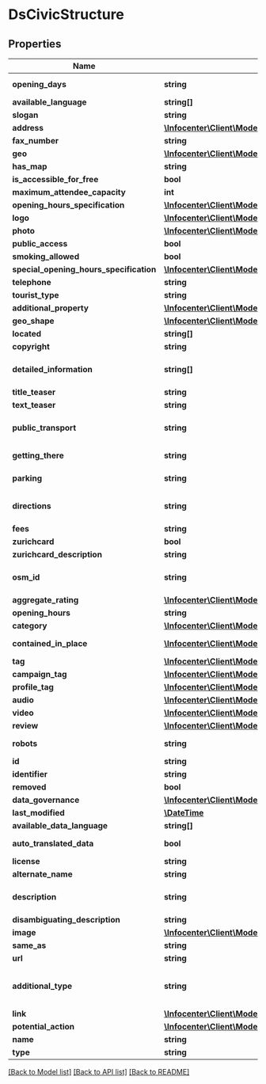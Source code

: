 # DsCivicStructure

## Properties
Name | Type | Description | Notes
------------ | ------------- | ------------- | -------------
**opening_days** | **string** | Contains days only (ZH extension) &#x27;Monday,Wednesday,Thursday,Friday,Saturday,Sunday&#x27; | [optional] 
**available_language** | **string[]** | List of 2-letter-iso-code (en, de, it, ...) | [optional] 
**slogan** | **string** |  | [optional] 
**address** | [**\Infocenter\Client\Model\DsFullAddress**](DsFullAddress.md) |  | [optional] 
**fax_number** | **string** |  | [optional] 
**geo** | [**\Infocenter\Client\Model\DsGeoCoordinates**](DsGeoCoordinates.md) |  | [optional] 
**has_map** | **string** |  | [optional] 
**is_accessible_for_free** | **bool** |  | [optional] 
**maximum_attendee_capacity** | **int** |  | [optional] 
**opening_hours_specification** | [**\Infocenter\Client\Model\DsOpeningHoursSpecification[]**](DsOpeningHoursSpecification.md) |  | [optional] 
**logo** | [**\Infocenter\Client\Model\DsImageObjectSimplex**](DsImageObjectSimplex.md) |  | [optional] 
**photo** | [**\Infocenter\Client\Model\DsImageObjectSimplex[]**](DsImageObjectSimplex.md) |  | [optional] 
**public_access** | **bool** |  | [optional] 
**smoking_allowed** | **bool** |  | [optional] 
**special_opening_hours_specification** | [**\Infocenter\Client\Model\DsOpeningHoursSpecification[]**](DsOpeningHoursSpecification.md) |  | [optional] 
**telephone** | **string** |  | [optional] 
**tourist_type** | **string** |  | [optional] 
**additional_property** | [**\Infocenter\Client\Model\DsPropertyValue[]**](DsPropertyValue.md) |  | [optional] 
**geo_shape** | [**\Infocenter\Client\Model\DsGeoShape**](DsGeoShape.md) |  | [optional] 
**located** | **string[]** | Extension CMS ZH [ &#x27;Indoors&#x27;, &#x27;Outdoors&#x27; ] | [optional] 
**copyright** | **string** | Extension CMS ZH. Multilingual | [optional] 
**detailed_information** | **string[]** | Extension CMS ZH [ &#x27;Centrally located&#x27;, &#x27;Good for breakfast&#x27;, &#x27;Industrial flair&#x27; ]. Multilingual Can contain HTML | [optional] 
**title_teaser** | **string** | Extension CMS ZH. Multilingual | [optional] 
**text_teaser** | **string** | Extension CMS ZH. Multilingual. Can contain HTML | [optional] 
**public_transport** | **string** | Describes how public transport may be used to get to the starting point or get back home from the tour&#x27;s destination. Multilingual. Can contain HTML | [optional] 
**getting_there** | **string** | How to get to the starting point, especially by car. Multilingual. Can contain HTML | [optional] 
**parking** | **string** | Information about parking at the starting point. Multilingual. Can contain HTML | [optional] 
**directions** | **string** | Describes important signs, crossings and other information to find your way. Multilingual. Can contain HTML | [optional] 
**fees** | **string** | Fees and Pricing. Multilingual. Can contain HTML | [optional] 
**zurichcard** | **bool** | Extension CMS ZH. Multilingual. Can contain HTML | [optional] 
**zurichcard_description** | **string** | Extension CMS ZH. Multilingual | [optional] 
**osm_id** | **string** | Openstreetmap node id. https://zt.zuerich.com/en/open-data/api#/?id&#x3D;open-street-map-integration | [optional] 
**aggregate_rating** | [**\Infocenter\Client\Model\DsAggregateRating**](DsAggregateRating.md) |  | [optional] 
**opening_hours** | **string** | Multilingual. Can contain HTML | [optional] 
**category** | [**\Infocenter\Client\Model\DsCategorySimplex[]**](DsCategorySimplex.md) |  | [optional] 
**contained_in_place** | [**\Infocenter\Client\Model\DsPlaceSimplex[]**](DsPlaceSimplex.md) | Used for creating a region-tree and the relation of a place to a region (AdministrativeArea) | [optional] 
**tag** | [**\Infocenter\Client\Model\DsTagSimplex[]**](DsTagSimplex.md) |  | [optional] 
**campaign_tag** | [**\Infocenter\Client\Model\DsTagSimplex[]**](DsTagSimplex.md) |  | [optional] 
**profile_tag** | [**\Infocenter\Client\Model\DsTagSimplex[]**](DsTagSimplex.md) |  | [optional] 
**audio** | [**\Infocenter\Client\Model\DsAudioObjectSimplex[]**](DsAudioObjectSimplex.md) |  | [optional] 
**video** | [**\Infocenter\Client\Model\DsVideoObjectSimplex[]**](DsVideoObjectSimplex.md) |  | [optional] 
**review** | [**\Infocenter\Client\Model\DsReviewSimplex[]**](DsReviewSimplex.md) |  | [optional] 
**robots** | **string** | Based on the same values that used in the Robots Meta Tag as defined by Google | [optional] 
**id** | **string** | json-ld: full url to load the object (based on identifier) | [optional] 
**identifier** | **string** |  | [optional] 
**removed** | **bool** |  | [optional] 
**data_governance** | [**\Infocenter\Client\Model\DsDataGovernance**](DsDataGovernance.md) |  | [optional] 
**last_modified** | [**\DateTime**](\DateTime.md) |  | [optional] 
**available_data_language** | **string[]** |  | [optional] 
**auto_translated_data** | **bool** | Indicates if the data in the current language was automatically translated | [optional] 
**license** | **string** |  | [optional] 
**alternate_name** | **string** |  | [optional] 
**description** | **string** | Multilingual. It is automatically translated if the description is not provided in all languages. Translated text is trimmed to 9000 symbols. Can contain HTML | [optional] 
**disambiguating_description** | **string** | Multilingual. Can contain HTML | [optional] 
**image** | [**\Infocenter\Client\Model\DsImageObjectSimplex**](DsImageObjectSimplex.md) |  | [optional] 
**same_as** | **string** |  | [optional] 
**url** | **string** | URL of the item | [optional] 
**additional_type** | **string** | Name of the &#x27;real&#x27;, more descriptive class which has no additional properties. Examples are schema.org/Country, schema.org/State, schema.org/City | [optional] 
**link** | [**\Infocenter\Client\Model\DsLink[]**](DsLink.md) | Web-links and general links between things | [optional] 
**potential_action** | [**\Infocenter\Client\Model\DsAction[]**](DsAction.md) |  | [optional] 
**name** | **string** | Multilingual. Can contain HTML | [optional] 
**type** | **string** |  | [optional] 

[[Back to Model list]](../../README.md#documentation-for-models) [[Back to API list]](../../README.md#documentation-for-api-endpoints) [[Back to README]](../../README.md)

